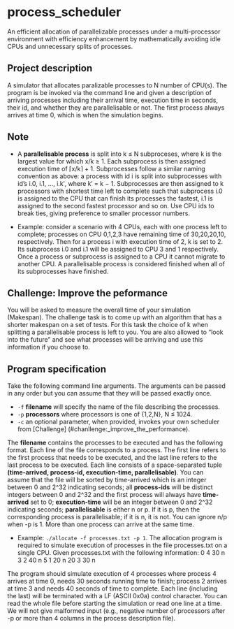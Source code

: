 # process_scheduler
An efficient allocation of parallelizable processes under a multi-processor environment with efficiency enhancement by mathematically avoiding idle CPUs and unnecessary splits of processes.

## Project description
A simulator that allocates paralizable processes to N number of CPU(s). The program is be invoked via the command line and given a description of arriving processes 
including their arrival time, execution time in seconds, their id, and whether they are parallelisable or not. The first process always arrives at time 0, 
which is when the simulation begins.

## Note
* A **parallelisable process** is split into k ≤ N subproceses, where k is the largest value for which x/k ≥ 1. Each subprocess is then assigned execution time of ⌈x/k⌉ + 1. 
Subprocesses follow a similar naming convention as above: a process with id i is split into subprocesses with id’s i.0, i.1, ..., i.k′, where k′ = k − 1. Subprocesses 
are then assigned to k processors with shortest time left to complete such that subprocess i.0 is assigned to the CPU that can finish its processes the fastest, i.1 is 
assigned to the second fastest processor and so on. Use CPU ids to break ties, giving preference to smaller processor numbers.

* Example: consider a scenario with 4 CPUs, each with one process left to complete; processes on CPU 0,1,2,3 have remaining time of 30,20,20,10, respectively. Then for a 
process i with execution time of 2, k is set to 2. Its subprocess i.0 and i.1 will be assigned to CPU 3 and 1 respectively.
Once a process or subprocess is assigned to a CPU it cannot migrate to another CPU. A parallelisable process is considered finished when all of its subprocesses have 
finished.


## Challenge: Improve the peformance
You will be asked to measure the overall time of your simulation (Makespan). The challenge task is to come up with an algorithm that has a shorter makespan on a set of tests. 
For this task the choice of k when splitting a parallelisable process is left to you. You are also allowed to “look into the future” and see what processes will be arriving and 
use this information if you choose to.

## Program specification
Take the following command line arguments. The arguments can be passed in any order but you can assume that they will be passed exactly once.

* `-f` **filename** will specify the name of the file describing the processes.
* `-p` **processors** where processors is one of {1,2,N}, N ≤ 1024.
* `-c` an optional parameter, when provided, invokes your own scheduler from [Challenge] (#chanllenge:_improve_the_performance).

The **filename** contains the processes to be executed and has the following format. Each line of the file corresponds to a process. The first line refers to the first process that needs to be executed, and the last line refers to the last process to be executed. Each line consists of a space-separated tuple **(time-arrived, process-id, execution-time, parallelisable)**. You can assume that the file will be sorted by time-arrived which is an integer between 0 and 2^32 indicating seconds; all **process-ids** will be distinct integers between 0 and 2^32 and the first process will always have **time-arrived** set to 0; **execution-time** will be an integer between 0 and 2^32 indicating seconds; **parallelisable** is either n or p. If it is p, then the corresponding process is parallelisable; if it is n, it is not. You can ignore n/p when -p is 1. More than one process can arrive at the same time.

* Example: `./allocate -f processes.txt -p 1`.
The allocation program is required to simulate execution of processes in the file processes.txt on a single CPU.
Given processes.txt with the following information: 
0 4 30 n
3 2 40 n
5 1 20 n
20 3 30 n


The program should simulate execution of 4 processes where process 4 arrives at time 0, needs 30 seconds running time to finish; process 2 arrives at time 3 and needs 40 seconds of time to complete.
Each line (including the last) will be terminated with a LF (ASCII 0x0a) control character.
You can read the whole file before starting the simulation or read one line at a time. We will not give malformed input (e.g., negative number of processors after -p or more than 4 columns in the process description file).



